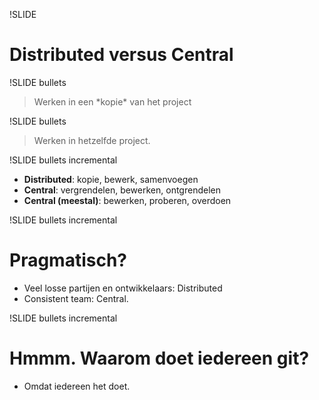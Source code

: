 !SLIDE
# Distributed versus Central

!SLIDE bullets
<blockquote>Werken in een *kopie* van het project</blockquote>

!SLIDE bullets
<blockquote>Werken in hetzelfde project.</blockquote>

!SLIDE bullets incremental
* **Distributed**: kopie, bewerk, samenvoegen
* **Central**: vergrendelen, bewerken, ontgrendelen
* **Central (meestal)**: bewerken, proberen, overdoen

!SLIDE bullets incremental
# Pragmatisch?
* Veel losse partijen en ontwikkelaars: Distributed
* Consistent team: Central.

!SLIDE bullets incremental
# Hmmm. Waarom doet iedereen git?
* Omdat iedereen het doet.
